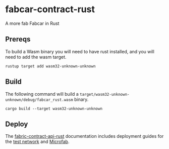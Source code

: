 # fabcar-contract-rust

A more fab Fabcar in Rust

## Prereqs

To build a Wasm binary you will need to have rust installed, and you will need to add the wasm target.

```
rustup target add wasm32-unknown-unknown
```

## Build

The following command will build a `target/wasm32-unknown-unknown/debug/fabcar_rust.wasm` binary.

```
cargo build --target wasm32-unknown-unknown
```

## Deploy

The [fabric-contract-api-rust](https://hyperledgendary.github.io/fabric-contract-api-rust/) documentation includes deployment guides for the [test network](https://hyperledger-fabric.readthedocs.io/en/release-2.2/test_network.html) and [Microfab](https://github.com/ibm-blockchain/microfab).
